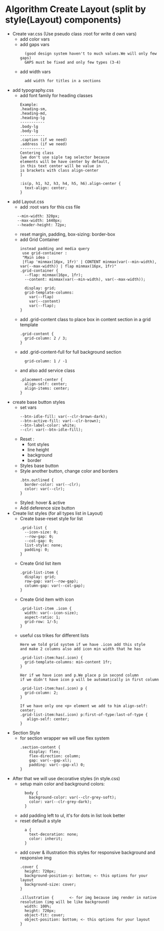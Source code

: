 # Algorithm Create Layout (split by style(Layout) components)
  - Create var.css (Use pseudo class :root for write d own vars)
    - add color vars
    - add gaps vars 
      ```
        (good design system haven't to much values.We will only few gaps)
        GAPS must be fixed and only few types (3-4)
      ```
    - add width vars
      ```
        add width for titles in a sections
      ```
  - add typography.css
    - add font family for heading classes
      ```
      Example:
      .heading-sm,
      .heading-md,
      .heading-lg
      -----------
      .body-lg
      .body-lg
      -----------
      .caption (if we need)
      .address (if we need)
      -----------
      Centering class 
      [we don't use siple tag selector because 
      elements will be have center by default,
      in this text center will be value in 
      is brackets with class align-center
      ]

      :is(p, h1, h2, h3, h4, h5, h6).align-center {
        text-align: center;
      } 
      ```
  - add Layout.css
    - add :root vars for this css file
    ```
      --min-width: 320px;
      --max-width: 1440px;
      --header-height: 72px;
    ```
    - reset margin, padding, box-sizing: border-box
    - add Grid Container
      ```
      instead padding and media query
       use grid-container : 
       "Main idea :
       |flap 'minmax(16px, 1fr)' | CONTENT minmax(var(--min-width), var(--max-width)) | flap minmax(16px, 1fr)"
      .grid-container {
        --flap: minmax(16px, 1fr);
        --content: minmax(var(--min-width), var(--max-width));

        display: grid;
        grid-template-columns:
          var(--flap)
          var(--content)
          var(--flap);
      }
      ```
    - add .grid-content class to place box in content section in a grid template
      ```
      .grid-content {
        grid-column: 2 / 3;
      }
      ```
    - add .grid-content-full for full background section
      ```
        grid-column: 1 / -1
      ```
    - and also add service class
      ```
      .placement-center {
        align-self: center;
        align-items: center;
      }
      ```
  - create base button styles
    - set vars
      ```
      --btn-idle-fill: var(--clr-brown-dark); 
      --btn-active-fill: var(--clr-brown);
      --btn-label-color: white;
      --clr: var(--btn-idle-fill);
      ```
    - Reset :
      - font styles
      - line height
      - background
      - border
    - Styles base button
    - Style another button, change color and borders
      ```
      .btn.outlined {
        border-color: var(--clr);
        color: var(--clr);
      }
      ``` 
    - Styled: hover & active
    - Add deference size button
  - Create list styles (for all types list in Layout)
    - Create base-reset style for list
      ```
      .grid-list {
        --icon-size: 0;
        --row-gap: 0;
        --col-gap: 0;
        list-style: none;
        padding: 0;
      }
      ```
    - Create Grid list item
      ```
      .grid-list-item {
        display: grid;
        row-gap: var(--row-gap);
        column-gap: var(--col-gap);
      }
      ```
    - Create Grid item with icon
      ```
      .grid-list-item .icon {
        width: var(--icon-size);
        aspect-ratio: 1;
        grid-row: 1/-5;
      }
      ```
    - useful css trikes for different lists
      ```
      Here we told grid system if we have .icon add this style
      and make 2 columns also add icon min width that he has

      .grid-list-item:has(.icon) {
        grid-template-columns: min-content 1fr;
      }

      Her if we have icon and p.We place p in second column
      if we didn't have icon p will be automatically in first column

      .grid-list-item:has(.icon) p {
        grid-column: 2;
      }

      If we have only one <p> element we add to him align-self: center;
      .grid-list-item:has(.icon) p:first-of-type:last-of-type {
         align-self: center;
      }
      ```
  - Section Style
    - for section wrapper we will use flex system
      ```
      .section-content {
          display: flex;
          flex-direction: column;
          gap: var(--gap-xl);
          padding: var(--gap-xl) 0;
      }
      ```
  - After that we will use decorative styles (in style.css)
    - setup main color and background colors:
      ```
        body {
          background-color: var(--clr-grey-soft);
          color: var(--clr-grey-dark);
        }
      ```
    - add padding left to ul, it's for dots in list look better
    - reset default a style
      ```
        a {
          text-decoration: none;
          color: inherit;
        }
      ```
    - add cover & illustration this styles for responsive background and responsive img
      ```
      .cover {
        height: 720px;
        background-position-y: bottom; <- this options for your layout
        background-size: cover;
      }

      .illustration {       <- for img because img render in native resolution (img will be like background)
        width: 100%;
        height: 720px;
        object-fit: cover;
        object-position: bottom; <- this options for your layout
      } 
      ```
    